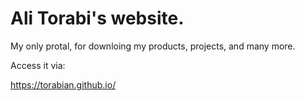 # Ali Torabi's website.

My only protal, for downloing my products, projects, and many more.

Access it via:

https://torabian.github.io/
